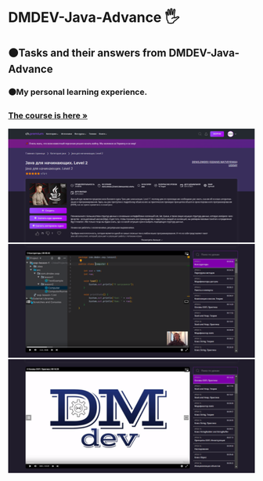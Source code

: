 <h1 align>DMDEV-Java-Advance 🖐</h1>
<h2>🟠Tasks and their answers from DMDEV-Java-Advance</h2>
<h3>🟠My personal learning experience.</h3>
<h3><a href="https://coursehunter.net/course/java-dlya-nachinayushchih-level-2?lesson=1"><strong>The course is here »</strong></a></h3>
<img src="README images/0.png" alt="Logo">
<img src="README images/1.png" alt="Logo">
<img src="README images/2.png" alt="Logo">
